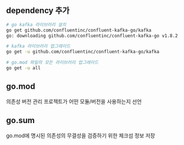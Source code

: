 ## dependency 추가

```sh
# go kafka 라이브러리 설치 
go get github.com/confluentinc/confluent-kafka-go/kafka
go: downloading github.com/confluentinc/confluent-kafka-go v1.8.2

# kafka 라이브러리 업그레이드 
go get -u github.com/confluentinc/confluent-kafka-go/kafka

# go.mod 파일의 모든 라이브러리 업그레이드
go get -u all
```

## go.mod
의존성 버전 관리
프로젝트가 어떤 모듈/버전을 사용하는지 선언

## go.sum
go.mod에 명시된 의존성의 무결성을 검증하기 위한 체크섬 정보 저장
